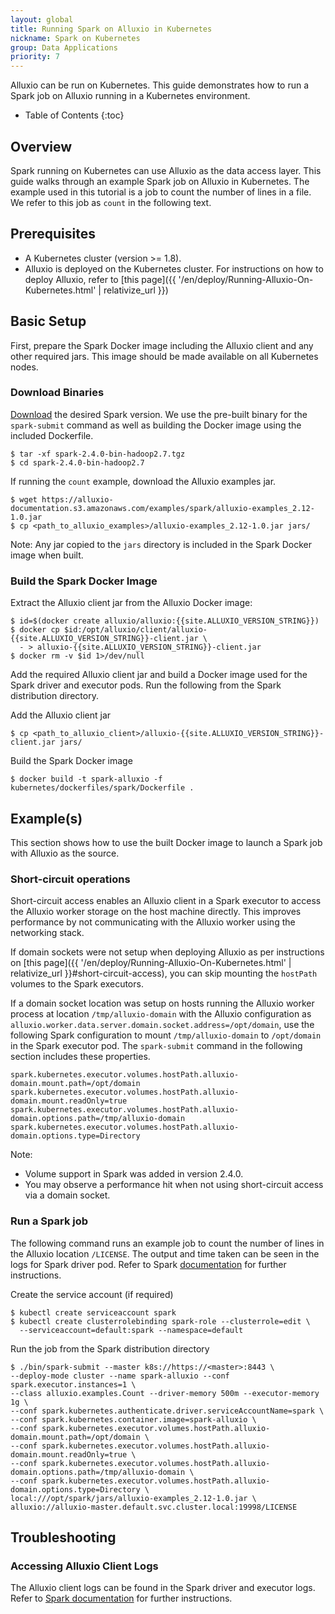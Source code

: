 ```yaml
---
layout: global
title: Running Spark on Alluxio in Kubernetes
nickname: Spark on Kubernetes
group: Data Applications
priority: 7
---
```


Alluxio can be run on Kubernetes. This guide demonstrates how to run a Spark job on Alluxio
running in a Kubernetes environment.

* Table of Contents
{:toc}

## Overview

Spark running on Kubernetes can use Alluxio as the data access layer. This guide walks through an
example Spark job on Alluxio in Kubernetes. The example used in this tutorial is a job to count the
number of lines in a file. We refer to this job as `count` in the following text.

## Prerequisites

- A Kubernetes cluster (version >= 1.8).
- Alluxio is deployed on the Kubernetes cluster. For instructions on how to deploy Alluxio, refer to
[this page]({{ '/en/deploy/Running-Alluxio-On-Kubernetes.html' | relativize_url }})

## Basic Setup

First, prepare the Spark Docker image including the Alluxio client and any other required jars. This
image should be made available on all Kubernetes nodes.

### Download Binaries

[Download](https://spark.apache.org/downloads.html) the desired Spark version. We use the pre-built
binary for the `spark-submit` command as well as building the Docker image using the included Dockerfile.
```console
$ tar -xf spark-2.4.0-bin-hadoop2.7.tgz
$ cd spark-2.4.0-bin-hadoop2.7
```

If running the `count` example, download the Alluxio examples jar.
```console
$ wget https://alluxio-documentation.s3.amazonaws.com/examples/spark/alluxio-examples_2.12-1.0.jar
$ cp <path_to_alluxio_examples>/alluxio-examples_2.12-1.0.jar jars/
```
Note: Any jar copied to the `jars` directory is included in the Spark Docker image when built.

### Build the Spark Docker Image

Extract the Alluxio client jar from the Alluxio Docker image:
```console
$ id=$(docker create alluxio/alluxio:{{site.ALLUXIO_VERSION_STRING}})
$ docker cp $id:/opt/alluxio/client/alluxio-{{site.ALLUXIO_VERSION_STRING}}-client.jar \
  - > alluxio-{{site.ALLUXIO_VERSION_STRING}}-client.jar
$ docker rm -v $id 1>/dev/null
```

Add the required Alluxio client jar and build a Docker image used for the Spark driver and executor
pods. Run the following from the Spark distribution directory.

Add the Alluxio client jar
```console
$ cp <path_to_alluxio_client>/alluxio-{{site.ALLUXIO_VERSION_STRING}}-client.jar jars/
```

Build the Spark Docker image
```console
$ docker build -t spark-alluxio -f kubernetes/dockerfiles/spark/Dockerfile .
```

## Example(s)

This section shows how to use the built Docker image to launch a Spark job with Alluxio as the source.

### Short-circuit operations

Short-circuit access enables an Alluxio client in a Spark executor to access the Alluxio
worker storage on the host machine directly. This improves performance by not communicating with the
Alluxio worker using the networking stack.

If domain sockets were not setup when deploying Alluxio as per instructions on
[this page]({{ '/en/deploy/Running-Alluxio-On-Kubernetes.html' | relativize_url }}#short-circuit-access),
you can skip mounting the `hostPath` volumes to the Spark executors.

If a domain socket location was setup on hosts running the Alluxio worker process at location
`/tmp/alluxio-domain` with the Alluxio configuration as `alluxio.worker.data.server.domain.socket.address=/opt/domain`,
use the following Spark configuration to mount `/tmp/alluxio-domain` to `/opt/domain` in the Spark executor
pod. The `spark-submit` command in the following section includes these properties.
```properties
spark.kubernetes.executor.volumes.hostPath.alluxio-domain.mount.path=/opt/domain
spark.kubernetes.executor.volumes.hostPath.alluxio-domain.mount.readOnly=true
spark.kubernetes.executor.volumes.hostPath.alluxio-domain.options.path=/tmp/alluxio-domain
spark.kubernetes.executor.volumes.hostPath.alluxio-domain.options.type=Directory
```

Note: 
- Volume support in Spark was added in version 2.4.0.
- You may observe a performance hit when not using short-circuit access via a domain socket.

### Run a Spark job

The following command runs an example job to count the number of lines in the Alluxio location `/LICENSE`.
The output and time taken can be seen in the logs for Spark driver pod. Refer to Spark
[documentation](https://spark.apache.org/docs/latest/running-on-kubernetes.html) for further instructions.

Create the service account (if required)
```console
$ kubectl create serviceaccount spark
$ kubectl create clusterrolebinding spark-role --clusterrole=edit \
  --serviceaccount=default:spark --namespace=default
```

Run the job from the Spark distribution directory
```console
$ ./bin/spark-submit --master k8s://https://<master>:8443 \
--deploy-mode cluster --name spark-alluxio --conf spark.executor.instances=1 \
--class alluxio.examples.Count --driver-memory 500m --executor-memory 1g \
--conf spark.kubernetes.authenticate.driver.serviceAccountName=spark \
--conf spark.kubernetes.container.image=spark-alluxio \
--conf spark.kubernetes.executor.volumes.hostPath.alluxio-domain.mount.path=/opt/domain \
--conf spark.kubernetes.executor.volumes.hostPath.alluxio-domain.mount.readOnly=true \
--conf spark.kubernetes.executor.volumes.hostPath.alluxio-domain.options.path=/tmp/alluxio-domain \
--conf spark.kubernetes.executor.volumes.hostPath.alluxio-domain.options.type=Directory \
local:///opt/spark/jars/alluxio-examples_2.12-1.0.jar \
alluxio://alluxio-master.default.svc.cluster.local:19998/LICENSE
```

## Troubleshooting

### Accessing Alluxio Client Logs

The Alluxio client logs can be found in the Spark driver and executor logs. Refer to
[Spark documentation](https://spark.apache.org/docs/latest/running-on-kubernetes.html#debugging) for
further instructions.
